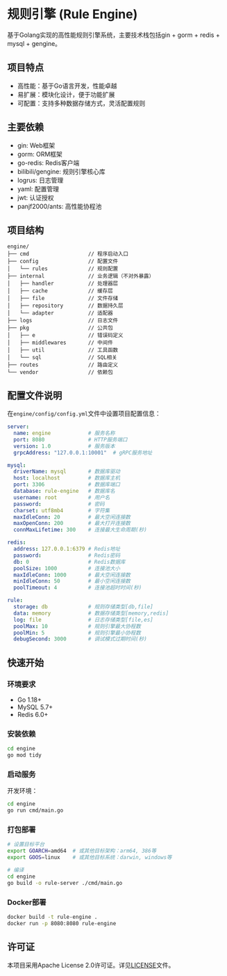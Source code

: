 # 规则引擎 (Rule Engine)

基于Golang实现的高性能规则引擎系统，主要技术栈包括gin + gorm + redis + mysql + gengine。

## 项目特点

- 高性能：基于Go语言开发，性能卓越
- 易扩展：模块化设计，便于功能扩展
- 可配置：支持多种数据存储方式，灵活配置规则

## 主要依赖

- gin: Web框架
- gorm: ORM框架
- go-redis: Redis客户端
- bilibili/gengine: 规则引擎核心库
- logrus: 日志管理
- yaml: 配置管理
- jwt: 认证授权
- panjf2000/ants: 高性能协程池

## 项目结构

```
engine/
├── cmd                   // 程序启动入口
├── config                // 配置文件
│   └── rules             // 规则配置
├── internal              // 业务逻辑（不对外暴露）
│   ├── handler           // 处理器层
│   ├── cache             // 缓存层
│   ├── file              // 文件存储
│   ├── repository        // 数据持久层
│   └── adapter           // 适配器
├── logs                  // 日志文件
├── pkg                   // 公共包
│   ├── e                 // 错误码定义
│   ├── middlewares       // 中间件
│   ├── util              // 工具函数
│   └── sql               // SQL相关
├── routes                // 路由定义
└── vendor                // 依赖包
```

## 配置文件说明

在`engine/config/config.yml`文件中设置项目配置信息：

```yaml
server:
  name: engine            # 服务名称
  port: 8080              # HTTP服务端口
  version: 1.0            # 服务版本
  grpcAddress: "127.0.0.1:10001"  # gRPC服务地址

mysql:
  driverName: mysql       # 数据库驱动
  host: localhost         # 数据库主机
  port: 3306              # 数据库端口
  database: rule-engine   # 数据库名
  username: root          # 用户名
  password:               # 密码
  charset: utf8mb4        # 字符集
  maxIdleConn: 20         # 最大空闲连接数
  maxOpenConn: 200        # 最大打开连接数
  connMaxLifetime: 300    # 连接最大生命周期(秒)

redis:
  address: 127.0.0.1:6379 # Redis地址
  password:               # Redis密码
  db: 0                   # Redis数据库
  poolSize: 1000          # 连接池大小
  maxIdleConn: 1000       # 最大空闲连接数
  minIdleConn: 50         # 最小空闲连接数
  poolTimeout: 4          # 连接池超时时间(秒)

rule:
  storage: db             # 规则存储类型[db,file]
  data: memory            # 数据存储类型[memory,redis]
  log: file               # 日志存储类型[file,es]
  poolMax: 10             # 规则引擎最大协程数
  poolMin: 5              # 规则引擎最小协程数
  debugSecond: 3000       # 调试模式过期时间(秒)
```

## 快速开始

### 环境要求

- Go 1.18+
- MySQL 5.7+
- Redis 6.0+

### 安装依赖

```bash
cd engine
go mod tidy
```

### 启动服务

开发环境：

```bash
cd engine
go run cmd/main.go
```

### 打包部署

```bash
# 设置目标平台
export GOARCH=amd64  # 或其他目标架构：arm64, 386等
export GOOS=linux    # 或其他目标系统：darwin, windows等

# 编译
cd engine
go build -o rule-server ./cmd/main.go
```

### Docker部署

```bash
docker build -t rule-engine .
docker run -p 8080:8080 rule-engine
```

## 许可证

本项目采用Apache License 2.0许可证。详见[LICENSE](License)文件。